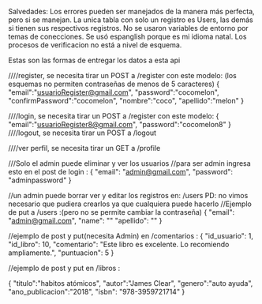 Salvedades:
Los errores pueden ser manejados de la manera más perfecta, pero si se manejan.
La unica tabla con solo un registro es Users, las demás si tienen sus respectivos registros.
No se usaron variables de entorno por temas de conecciones.
Se usó espanglish porque es mi idioma natal.
Los procesos de verificacion no está a nivel de esquema.

Estas son las formas de entregar los datos a esta api

////register, se necesita tirar un POST a /register con este modelo: (los esquemas no permiten contraseñas de menos de 5 caracteres)
{
    "email":"usuarioRegister@gmail.com",
    "password":"cocomelon",
    "confirmPassword":"cocomelon",
    "nombre":"coco",
    "apellido":"melon"
}

////login, se necesita tirar un POST a /register con este modelo:
{
    "email":"usuarioRegister8@gmail.com",
    "password":"cocomelon8"
}
////logout, se necesita tirar un POST a /logout

////ver perfil, se necesita tirar un GET a /profile 


///Solo el admin puede eliminar y ver los usuarios
//para ser admin ingresa esto en el post de login :
{
    "email": "admin@gmail.com",
    "password": "adminpassword"
}

//un admin puede borrar ver y editar los registros en: /users   PD: no vimos necesario que pudiera crearlos ya que cualquiera puede hacerlo
//Ejemplo de put a /users :(pero no se permite cambiar la contraseña)
{
    "email": "admin@gmail.com",
    "name": ""
    "apellido": ""
}

//ejemplo de post y put(necesita Admin) en /comentarios : 
{
  "id_usuario": 1,
  "id_libro": 10,
  "comentario": "Este libro es excelente. Lo recomiendo ampliamente.",
  "puntuacion": 5
}

//ejemplo de post y put en /libros :

{
    "titulo":"habitos atómicos",
    "autor":"James Clear",
    "genero":"auto ayuda",
    "ano_publicacion":"2018",
    "isbn": "978-3959721714"
}

